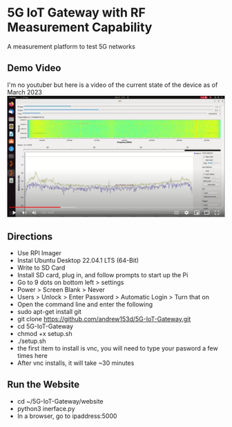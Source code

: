 # 5G IoT Gateway with RF Measurement Capability
A measurement platform to test 5G networks

## Demo Video
I'm no youtuber but here is a video of the current state of the device as of March 2023
[![5G Demo](media/screenshot_youtube.png)](https://youtu.be/Gw4qhBvPAFY)

## Directions
* Use RPI Imager
* Instal Ubuntu Desktop 22.04.1 LTS (64-Bit)
* Write to SD Card
* Install SD card, plug in, and follow prompts to start up the Pi
* Go to 9 dots on bottom left > settings
* Power > Screen Blank > Never
* Users > Unlock > Enter Password > Automatic Login > Turn that on
* Open the command line and enter the following
* sudo apt-get install git
* git clone https://github.com/andrew153d/5G-IoT-Gateway.git
* cd 5G-IoT-Gateway
* chmod +x setup.sh
* ./setup.sh
* the first item to install is vnc, you will need to type your pasword a few times here
* After vnc installs, it will take ~30 minutes

## Run the Website
* cd ~/5G-IoT-Gateway/website
* python3 inerface.py
* In a browser, go to ipaddress:5000

